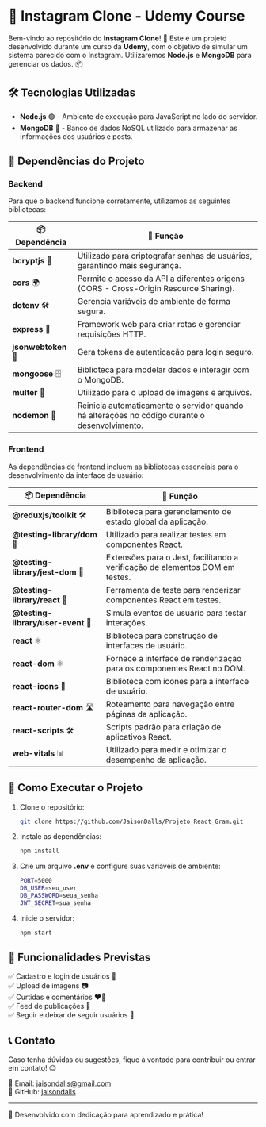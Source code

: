# 📸 Instagram Clone - Udemy Course

Bem-vindo ao repositório do **Instagram Clone**! 🚀 Este é um projeto desenvolvido durante um curso da **Udemy**, com o objetivo de simular um sistema parecido com o Instagram. Utilizaremos **Node.js** e **MongoDB** para gerenciar os dados. 📦

## 🛠 Tecnologias Utilizadas

- **Node.js** 🟢 - Ambiente de execução para JavaScript no lado do servidor.
- **MongoDB** 🍃 - Banco de dados NoSQL utilizado para armazenar as informações dos usuários e posts.

## 📂 Dependências do Projeto


### Backend

Para que o backend funcione corretamente, utilizamos as seguintes bibliotecas:

| 📦 Dependência  | 📌 Função |
|---------------|----------|
| **bcryptjs** 🔐 | Utilizado para criptografar senhas de usuários, garantindo mais segurança. |
| **cors** 🌍 | Permite o acesso da API a diferentes origens (CORS - Cross-Origin Resource Sharing). |
| **dotenv** 🛠 | Gerencia variáveis de ambiente de forma segura. |
| **express** 🚀 | Framework web para criar rotas e gerenciar requisições HTTP. |
| **jsonwebtoken** 🔑 | Gera tokens de autenticação para login seguro. |
| **mongoose** 🗄 | Biblioteca para modelar dados e interagir com o MongoDB. |
| **multer** 📸 | Utilizado para o upload de imagens e arquivos. |
| **nodemon** 🔄 | Reinicia automaticamente o servidor quando há alterações no código durante o desenvolvimento. |

### Frontend

As dependências de frontend incluem as bibliotecas essenciais para o desenvolvimento da interface de usuário:

| 📦 Dependência  | 📌 Função |
|---------------|----------|
| **@reduxjs/toolkit** 🛠 | Biblioteca para gerenciamento de estado global da aplicação. |
| **@testing-library/dom** 🧪 | Utilizado para realizar testes em componentes React. |
| **@testing-library/jest-dom** 🧪 | Extensões para o Jest, facilitando a verificação de elementos DOM em testes. |
| **@testing-library/react** 🧪 | Ferramenta de teste para renderizar componentes React em testes. |
| **@testing-library/user-event** 🧪 | Simula eventos de usuário para testar interações. |
| **react** ⚛️ | Biblioteca para construção de interfaces de usuário. |
| **react-dom** ⚛️ | Fornece a interface de renderização para os componentes React no DOM. |
| **react-icons** 🔲 | Biblioteca com ícones para a interface de usuário. |
| **react-router-dom** 🛣 | Roteamento para navegação entre páginas da aplicação. |
| **react-scripts** 🛠 | Scripts padrão para criação de aplicativos React. |
| **web-vitals** 📊 | Utilizado para medir e otimizar o desempenho da aplicação. |

## 🚀 Como Executar o Projeto

1. Clone o repositório:
   ```sh
   git clone https://github.com/JaisonDalls/Projeto_React_Gram.git
   ```

2. Instale as dependências:
   ```sh
   npm install
   ```

3. Crie um arquivo **.env** e configure suas variáveis de ambiente:
   ```sh
   PORT=5000
   DB_USER=seu_user
   DB_PASSWORD=seua_senha
   JWT_SECRET=sua_senha
   ```

4. Inicie o servidor:
   ```sh
   npm start
   ```

## 📌 Funcionalidades Previstas

✅ Cadastro e login de usuários 🔑  
✅ Upload de imagens 📷  
✅ Curtidas e comentários ❤️💬  
✅ Feed de publicações 📰  
✅ Seguir e deixar de seguir usuários 🔄  

## 📞 Contato
Caso tenha dúvidas ou sugestões, fique à vontade para contribuir ou entrar em contato! 😊

📧 Email: [jaisondalls@gmail.com](mailto:jasiondalls@email.com)  
🐙 GitHub: [jaisondalls](https://github.com/JaisonDalls)  

---
💙 Desenvolvido com dedicação para aprendizado e prática!


